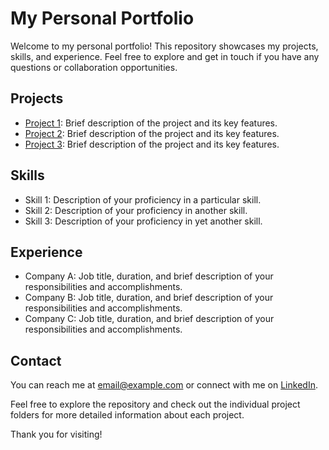 # My Personal Portfolio

Welcome to my personal portfolio! This repository showcases my projects, skills, and experience. Feel free to explore and get in touch if you have any questions or collaboration opportunities.

## Projects

- [Project 1](https://example.com/project1): Brief description of the project and its key features.
- [Project 2](https://example.com/project2): Brief description of the project and its key features.
- [Project 3](https://example.com/project3): Brief description of the project and its key features.

## Skills

- Skill 1: Description of your proficiency in a particular skill.
- Skill 2: Description of your proficiency in another skill.
- Skill 3: Description of your proficiency in yet another skill.

## Experience

- Company A: Job title, duration, and brief description of your responsibilities and accomplishments.
- Company B: Job title, duration, and brief description of your responsibilities and accomplishments.
- Company C: Job title, duration, and brief description of your responsibilities and accomplishments.

## Contact

You can reach me at [email@example.com](mailto:email@example.com) or connect with me on [LinkedIn](https://www.linkedin.com/in/yourprofile).

Feel free to explore the repository and check out the individual project folders for more detailed information about each project.

Thank you for visiting!

